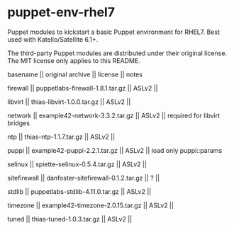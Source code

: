 # puppet-env-rhel7
Puppet modules to kickstart a basic Puppet environment for RHEL7. Best used with Katello/Satellite 6.1+.

The third-party Puppet modules are distributed under their original license.
The MIT license only applies to this README.

basename     || original archive                    || license || notes

firewall     || puppetlabs-firewall-1.8.1.tar.gz    || ASLv2   ||

libvirt      || thias-libvirt-1.0.0.tar.gz          || ASLv2   || 

network      || example42-network-3.3.2.tar.gz      || ASLv2   || required for libvirt bridges

ntp          || thias-ntp-1.1.7.tar.gz              || ASLv2   ||

puppi        || example42-puppi-2.2.1.tar.gz        || ASLv2   || load only puppi::params

selinux      || spiette-selinux-0.5.4.tar.gz        || ASLv2   ||

sitefirewall || danfoster-sitefirewall-0.1.2.tar.gz || ?       ||

stdlib       || puppetlabs-stdlib-4.11.0.tar.gz     || ASLv2   ||

timezone     || example42-timezone-2.0.15.tar.gz    || ASLv2   ||

tuned        || thias-tuned-1.0.3.tar.gz            || ASLv2   ||

